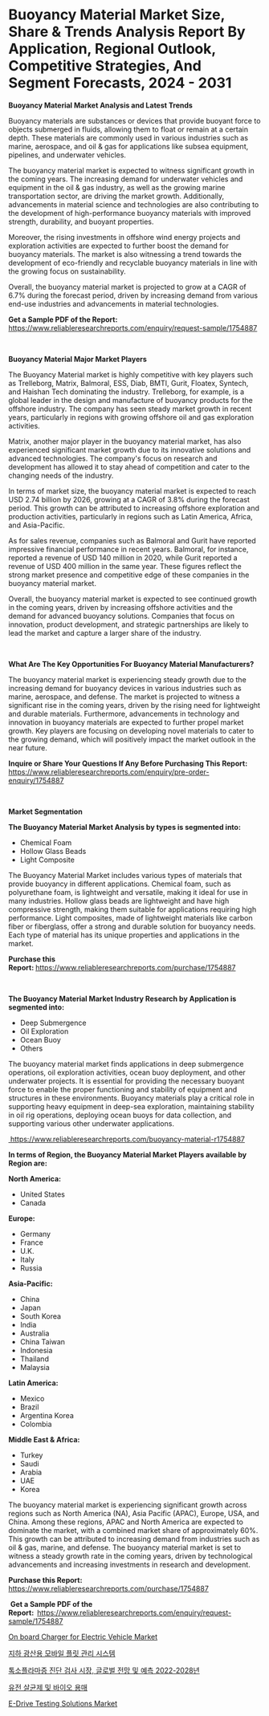 <p><h1>Buoyancy Material Market Size, Share & Trends Analysis Report By Application, Regional Outlook, Competitive Strategies, And Segment Forecasts, 2024 - 2031</h1></p><p><strong>Buoyancy Material Market Analysis and Latest Trends</strong></p>
<p><p>Buoyancy materials are substances or devices that provide buoyant force to objects submerged in fluids, allowing them to float or remain at a certain depth. These materials are commonly used in various industries such as marine, aerospace, and oil & gas for applications like subsea equipment, pipelines, and underwater vehicles.</p><p>The buoyancy material market is expected to witness significant growth in the coming years. The increasing demand for underwater vehicles and equipment in the oil & gas industry, as well as the growing marine transportation sector, are driving the market growth. Additionally, advancements in material science and technologies are also contributing to the development of high-performance buoyancy materials with improved strength, durability, and buoyant properties.</p><p>Moreover, the rising investments in offshore wind energy projects and exploration activities are expected to further boost the demand for buoyancy materials. The market is also witnessing a trend towards the development of eco-friendly and recyclable buoyancy materials in line with the growing focus on sustainability.</p><p>Overall, the buoyancy material market is projected to grow at a CAGR of 6.7% during the forecast period, driven by increasing demand from various end-use industries and advancements in material technologies.</p></p>
<p><strong>Get a Sample PDF of the Report:&nbsp;</strong> <a href="https://www.reliableresearchreports.com/enquiry/request-sample/1754887">https://www.reliableresearchreports.com/enquiry/request-sample/1754887</a></p>
<p>&nbsp;</p>
<p><strong>Buoyancy Material Major Market Players</strong></p>
<p><p>The Buoyancy Material market is highly competitive with key players such as Trelleborg, Matrix, Balmoral, ESS, Diab, BMTI, Gurit, Floatex, Syntech, and Haishan Tech dominating the industry. Trelleborg, for example, is a global leader in the design and manufacture of buoyancy products for the offshore industry. The company has seen steady market growth in recent years, particularly in regions with growing offshore oil and gas exploration activities.</p><p>Matrix, another major player in the buoyancy material market, has also experienced significant market growth due to its innovative solutions and advanced technologies. The company's focus on research and development has allowed it to stay ahead of competition and cater to the changing needs of the industry.</p><p>In terms of market size, the buoyancy material market is expected to reach USD 2.74 billion by 2026, growing at a CAGR of 3.8% during the forecast period. This growth can be attributed to increasing offshore exploration and production activities, particularly in regions such as Latin America, Africa, and Asia-Pacific.</p><p>As for sales revenue, companies such as Balmoral and Gurit have reported impressive financial performance in recent years. Balmoral, for instance, reported a revenue of USD 140 million in 2020, while Gurit reported a revenue of USD 400 million in the same year. These figures reflect the strong market presence and competitive edge of these companies in the buoyancy material market.</p><p>Overall, the buoyancy material market is expected to see continued growth in the coming years, driven by increasing offshore activities and the demand for advanced buoyancy solutions. Companies that focus on innovation, product development, and strategic partnerships are likely to lead the market and capture a larger share of the industry.</p></p>
<p>&nbsp;</p>
<p><strong>What Are The Key Opportunities For Buoyancy Material Manufacturers?</strong></p>
<p><p>The buoyancy material market is experiencing steady growth due to the increasing demand for buoyancy devices in various industries such as marine, aerospace, and defense. The market is projected to witness a significant rise in the coming years, driven by the rising need for lightweight and durable materials. Furthermore, advancements in technology and innovation in buoyancy materials are expected to further propel market growth. Key players are focusing on developing novel materials to cater to the growing demand, which will positively impact the market outlook in the near future.</p></p>
<p><strong>Inquire or Share Your Questions If Any Before Purchasing This Report:</strong> <a href="https://www.reliableresearchreports.com/enquiry/pre-order-enquiry/1754887">https://www.reliableresearchreports.com/enquiry/pre-order-enquiry/1754887</a></p>
<p>&nbsp;</p>
<p><strong>Market Segmentation</strong></p>
<p><strong>The Buoyancy Material Market Analysis by types is segmented into:</strong></p>
<p><ul><li>Chemical Foam</li><li>Hollow Glass Beads</li><li>Light Composite</li></ul></p>
<p><p>The Buoyancy Material Market includes various types of materials that provide buoyancy in different applications. Chemical foam, such as polyurethane foam, is lightweight and versatile, making it ideal for use in many industries. Hollow glass beads are lightweight and have high compressive strength, making them suitable for applications requiring high performance. Light composites, made of lightweight materials like carbon fiber or fiberglass, offer a strong and durable solution for buoyancy needs. Each type of material has its unique properties and applications in the market.</p></p>
<p><strong>Purchase this Report:&nbsp;</strong><a href="https://www.reliableresearchreports.com/purchase/1754887">https://www.reliableresearchreports.com/purchase/1754887</a></p>
<p>&nbsp;</p>
<p><strong>The Buoyancy Material Market Industry Research by Application is segmented into:</strong></p>
<p><ul><li>Deep Submergence</li><li>Oil Exploration</li><li>Ocean Buoy</li><li>Others</li></ul></p>
<p><p>The buoyancy material market finds applications in deep submergence operations, oil exploration activities, ocean buoy deployment, and other underwater projects. It is essential for providing the necessary buoyant force to enable the proper functioning and stability of equipment and structures in these environments. Buoyancy materials play a critical role in supporting heavy equipment in deep-sea exploration, maintaining stability in oil rig operations, deploying ocean buoys for data collection, and supporting various other underwater applications.</p></p>
<p><a href="https://www.reliableresearchreports.com/buoyancy-material-r1754887">&nbsp;https://www.reliableresearchreports.com/buoyancy-material-r1754887</a></p>
<p><strong>In terms of Region, the Buoyancy Material Market Players available by Region are:</strong></p>
<p>
    <p> <strong> North America: </strong>
        <ul>
            <li>United States</li>
            <li>Canada</li>
        </ul>
        </p> 
    <p> <strong> Europe: </strong>
        <ul>
            <li>Germany</li>
            <li>France</li>
            <li>U.K.</li>
            <li>Italy</li>
            <li>Russia</li>
        </ul>
        </p> 
    <p> <strong> Asia-Pacific: </strong>
        <ul>
            <li>China</li>
            <li>Japan</li>
            <li>South Korea</li>
            <li>India</li>
            <li>Australia</li>
            <li>China Taiwan</li>
            <li>Indonesia</li>
            <li>Thailand</li>
            <li>Malaysia</li>
        </ul>
        </p> 
    <p> <strong> Latin America: </strong>
        <ul>
            <li>Mexico</li>
            <li>Brazil</li>
            <li>Argentina Korea</li>
            <li>Colombia</li>
        </ul>
        </p> 
    <p> <strong> Middle East & Africa: </strong>
        <ul>
            <li>Turkey</li>
            <li>Saudi</li>
            <li>Arabia</li>
            <li>UAE</li>
            <li>Korea</li>
        </ul>
    </p>
    </p>
<p><p>The buoyancy material market is experiencing significant growth across regions such as North America (NA), Asia Pacific (APAC), Europe, USA, and China. Among these regions, APAC and North America are expected to dominate the market, with a combined market share of approximately 60%. This growth can be attributed to increasing demand from industries such as oil & gas, marine, and defense. The buoyancy material market is set to witness a steady growth rate in the coming years, driven by technological advancements and increasing investments in research and development.</p></p>
<p><strong>Purchase this Report: </strong><a href="https://www.reliableresearchreports.com/purchase/1754887">https://www.reliableresearchreports.com/purchase/1754887</a></p>
<p>&nbsp;<strong>Get a Sample PDF of the Report:&nbsp;&nbsp;</strong><a href="https://www.reliableresearchreports.com/enquiry/request-sample/1754887">https://www.reliableresearchreports.com/enquiry/request-sample/1754887</a></p>
<p><strong></strong></p>
<p><p><a href="https://www.linkedin.com/pulse/comprehensive-analysis-global-board-charger-electric-vehicle-market-vzwkc?trackingId=soddTeZpZXutqM6RpoZyQw%3D%3D">On board Charger for Electric Vehicle Market</a></p><p><a href="https://medium.com/@satrioshop28_42877/%EC%A7%80%ED%95%98-%EA%B4%91%EC%82%B0%EC%9D%84-%EC%9C%84%ED%95%9C-%EB%AA%A8%EB%B0%94%EC%9D%BC-%ED%94%8C%EB%A6%AC%ED%8A%B8-%EA%B4%80%EB%A6%AC-%EC%8B%9C%EC%8A%A4%ED%85%9C-%EC%8B%9C%EC%9E%A5-%EA%B7%9C%EB%AA%A8-%EB%B0%8F-%EC%8B%9C%EC%9E%A5-%EB%8F%99%ED%96%A5-%EC%A0%84%EC%B2%B4-%EC%82%B0%EC%97%85-%EA%B0%9C%EC%9A%94-2024%EB%85%84%EB%B6%80%ED%84%B0-2031%EB%85%84%EA%B9%8C%EC%A7%80-a65cfc9c1e51">지하 광산용 모바일 플릿 관리 시스템</a></p><p><a href="https://github.com/Hubertstyenger6685/Market-Research-Report-List-2/blob/main/8464075130048.md">톡소플라마증 진단 검사 시장, 글로벌 전망 및 예측 2022-2028년</a></p><p><a href="https://medium.com/@larryanana1_81059/%EC%9C%A0%EC%A0%84-%EB%B6%80%EC%8B%9D-%EB%B0%8F-%EC%83%9D%EB%AC%BC-%EC%9A%A9%EB%A7%A4-%EC%8B%9C%EC%9E%A5-%EC%9C%A0%ED%98%95-%EC%9D%91%EC%9A%A9-%EB%B0%8F-%EC%A7%80%EB%A6%AC%EC%A0%81-%EC%9A%94%EC%86%8C%EC%97%90-%EB%8C%80%ED%95%9C-%ED%8F%AC%EA%B4%84%EC%A0%81%EC%9D%B8-%ED%8F%89%EA%B0%80-a10a852602c3">유전 살균제 및 바이오 용매</a></p><p><a href="https://www.linkedin.com/pulse/e-drive-testing-solutions-market-report-product-type-electric-q9imc?trackingId=pOPIpXgAaApvb8x20fokjw%3D%3D">E-Drive Testing Solutions Market</a></p></p>